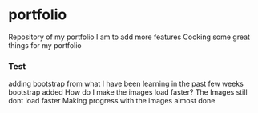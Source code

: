 # portfolio
Repository of my portfolio
I am to add more features
Cooking some great things for my portfolio
### Test
adding bootstrap from what I have been learning in the past few weeks
bootstrap added
How do I make the images load faster?
The Images still dont load faster
Making progress with the images
almost done
